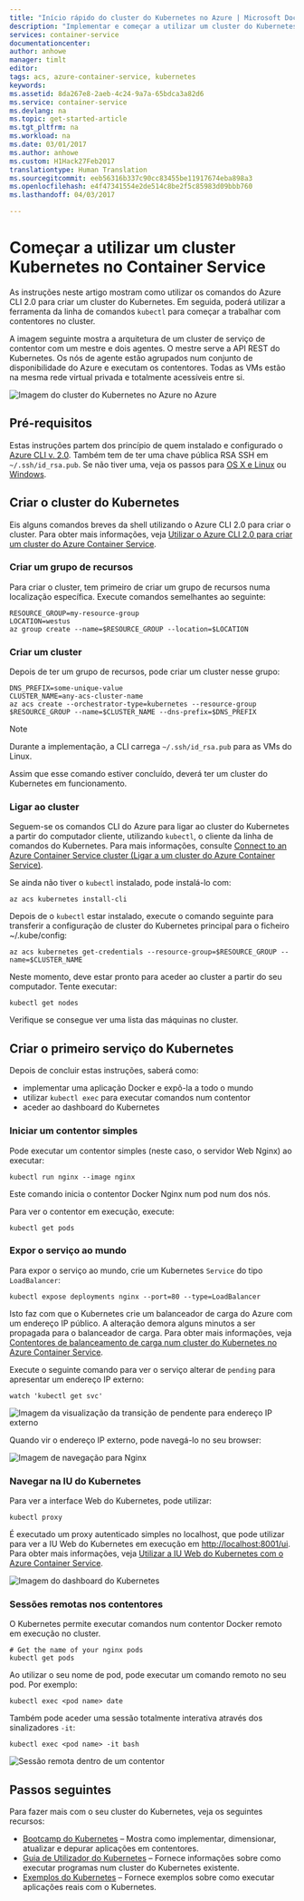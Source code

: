```yaml
---
title: "Início rápido do cluster do Kubernetes no Azure | Microsoft Docs"
description: "Implementar e começar a utilizar um cluster do Kubernetes no Azure Container Service"
services: container-service
documentationcenter: 
author: anhowe
manager: timlt
editor: 
tags: acs, azure-container-service, kubernetes
keywords: 
ms.assetid: 8da267e8-2aeb-4c24-9a7a-65bdca3a82d6
ms.service: container-service
ms.devlang: na
ms.topic: get-started-article
ms.tgt_pltfrm: na
ms.workload: na
ms.date: 03/01/2017
ms.author: anhowe
ms.custom: H1Hack27Feb2017
translationtype: Human Translation
ms.sourcegitcommit: eeb56316b337c90cc83455be11917674eba898a3
ms.openlocfilehash: e4f47341554e2de514c8be2f5c85983d09bbb760
ms.lasthandoff: 04/03/2017

---
```


# <a name="get-started-with-a-kubernetes-cluster-in-container-service"></a>Começar a utilizar um cluster Kubernetes no Container Service


As instruções neste artigo mostram como utilizar os comandos do Azure CLI 2.0 para criar um cluster do Kubernetes. Em seguida, poderá utilizar a ferramenta da linha de comandos `kubectl` para começar a trabalhar com contentores no cluster.

A imagem seguinte mostra a arquitetura de um cluster de serviço de contentor com um mestre e dois agentes. O mestre serve a API REST do Kubernetes. Os nós de agente estão agrupados num conjunto de disponibilidade do Azure e executam os contentores. Todas as VMs estão na mesma rede virtual privada e totalmente acessíveis entre si.

![Imagem do cluster do Kubernetes no Azure no Azure](media/container-service-kubernetes-walkthrough/kubernetes.png)

## <a name="prerequisites"></a>Pré-requisitos
Estas instruções partem dos princípio de quem instalado e configurado o [Azure CLI v. 2.0](/cli/azure/install-az-cli2). Também tem de ter uma chave pública RSA SSH em `~/.ssh/id_rsa.pub`. Se não tiver uma, veja os passos para [OS X e Linux](../virtual-machines/linux/mac-create-ssh-keys.md) ou [Windows](../virtual-machines/linux/ssh-from-windows.md).






## <a name="create-your-kubernetes-cluster"></a>Criar o cluster do Kubernetes

Eis alguns comandos breves da shell utilizando o Azure CLI 2.0 para criar o cluster. Para obter mais informações, veja [Utilizar o Azure CLI 2.0 para criar um cluster do Azure Container Service](container-service-create-acs-cluster-cli.md).

### <a name="create-a-resource-group"></a>Criar um grupo de recursos
Para criar o cluster, tem primeiro de criar um grupo de recursos numa localização específica. Execute comandos semelhantes ao seguinte:

```console
RESOURCE_GROUP=my-resource-group
LOCATION=westus
az group create --name=$RESOURCE_GROUP --location=$LOCATION
```

### <a name="create-a-cluster"></a>Criar um cluster
Depois de ter um grupo de recursos, pode criar um cluster nesse grupo:

```console
DNS_PREFIX=some-unique-value
CLUSTER_NAME=any-acs-cluster-name
az acs create --orchestrator-type=kubernetes --resource-group $RESOURCE_GROUP --name=$CLUSTER_NAME --dns-prefix=$DNS_PREFIX
```

> [!NOTE]
> Durante a implementação, a CLI carrega `~/.ssh/id_rsa.pub` para as VMs do Linux.
>

Assim que esse comando estiver concluído, deverá ter um cluster do Kubernetes em funcionamento.

### <a name="connect-to-the-cluster"></a>Ligar ao cluster

Seguem-se os comandos CLI do Azure para ligar ao cluster do Kubernetes a partir do computador cliente, utilizando `kubectl`, o cliente da linha de comandos do Kubernetes. Para mais informações, consulte [Connect to an Azure Container Service cluster (Ligar a um cluster do Azure Container Service)](container-service-connect.md).

Se ainda não tiver o `kubectl` instalado, pode instalá-lo com:

```console
az acs kubernetes install-cli
```

Depois de o `kubectl` estar instalado, execute o comando seguinte para transferir a configuração de cluster do Kubernetes principal para o ficheiro ~/.kube/config:

```console
az acs kubernetes get-credentials --resource-group=$RESOURCE_GROUP --name=$CLUSTER_NAME
```

Neste momento, deve estar pronto para aceder ao cluster a partir do seu computador. Tente executar:
```console
kubectl get nodes
```

Verifique se consegue ver uma lista das máquinas no cluster.

## <a name="create-your-first-kubernetes-service"></a>Criar o primeiro serviço do Kubernetes

Depois de concluir estas instruções, saberá como:
 * implementar uma aplicação Docker e expô-la a todo o mundo
 * utilizar `kubectl exec` para executar comandos num contentor 
 * aceder ao dashboard do Kubernetes

### <a name="start-a-simple-container"></a>Iniciar um contentor simples
Pode executar um contentor simples (neste caso, o servidor Web Nginx) ao executar:

```console
kubectl run nginx --image nginx
```

Este comando inicia o contentor Docker Nginx num pod num dos nós.

Para ver o contentor em execução, execute:

```console
kubectl get pods
```

### <a name="expose-the-service-to-the-world"></a>Expor o serviço ao mundo
Para expor o serviço ao mundo, crie um Kubernetes `Service` do tipo `LoadBalancer`:

```console
kubectl expose deployments nginx --port=80 --type=LoadBalancer
```

Isto faz com que o Kubernetes crie um balanceador de carga do Azure com um endereço IP público. A alteração demora alguns minutos a ser propagada para o balanceador de carga. Para obter mais informações, veja [Contentores de balanceamento de carga num cluster do Kubernetes no Azure Container Service](container-service-kubernetes-load-balancing.md).

Execute o seguinte comando para ver o serviço alterar de `pending` para apresentar um endereço IP externo:

```console
watch 'kubectl get svc'
```

  ![Imagem da visualização da transição de pendente para endereço IP externo](media/container-service-kubernetes-walkthrough/kubernetes-nginx3.png)

Quando vir o endereço IP externo, pode navegá-lo no seu browser:

  ![Imagem de navegação para Nginx](media/container-service-kubernetes-walkthrough/kubernetes-nginx4.png)  


### <a name="browse-the-kubernetes-ui"></a>Navegar na IU do Kubernetes
Para ver a interface Web do Kubernetes, pode utilizar:

```console
kubectl proxy
```
É executado um proxy autenticado simples no localhost, que pode utilizar para ver a IU Web do Kubernetes em execução em [http://localhost:8001/ui](http://localhost:8001/ui). Para obter mais informações, veja [Utilizar a IU Web do Kubernetes com o Azure Container Service](container-service-kubernetes-ui.md).

![Imagem do dashboard do Kubernetes](media/container-service-kubernetes-walkthrough/kubernetes-dashboard.png)

### <a name="remote-sessions-inside-your-containers"></a>Sessões remotas nos contentores
O Kubernetes permite executar comandos num contentor Docker remoto em execução no cluster.

```console
# Get the name of your nginx pods
kubectl get pods
```

Ao utilizar o seu nome de pod, pode executar um comando remoto no seu pod.  Por exemplo:

```console
kubectl exec <pod name> date
```

Também pode aceder uma sessão totalmente interativa através dos sinalizadores `-it`:

```console
kubectl exec <pod name> -it bash
```

![Sessão remota dentro de um contentor](media/container-service-kubernetes-walkthrough/kubernetes-remote.png)



## <a name="next-steps"></a>Passos seguintes

Para fazer mais com o seu cluster do Kubernetes, veja os seguintes recursos:

* [Bootcamp do Kubernetes](https://katacoda.com/embed/kubernetes-bootcamp/1/) – Mostra como implementar, dimensionar, atualizar e depurar aplicações em contentores.
* [Guia de Utilizador do Kubernetes](http://kubernetes.io/docs/user-guide/) – Fornece informações sobre como executar programas num cluster do Kubernetes existente.
* [Exemplos do Kubernetes](https://github.com/kubernetes/kubernetes/tree/master/examples) – Fornece exemplos sobre como executar aplicações reais com o Kubernetes.

